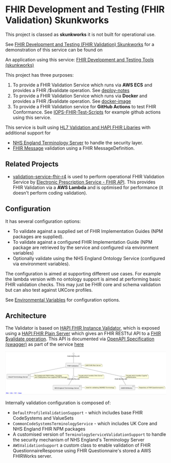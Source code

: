 # FHIR Development and Testing (FHIR Validation) Skunkworks

This project is classed as **skunkworks** it is not built for operational use.

See [FHIR Development and Testing (FHIR Validation) Skunkworks](http://lb-fhir-validator-924628614.eu-west-2.elb.amazonaws.com/swagger-ui/index.html) for a demonstration of this service can be found on 

An application using this service: [FHIR Development and Testing Tools (skunkworks)](https://nhsdigital.github.io/interoperability-standards-tools-skunkworks/)

This project has three purposes: 

1. To provide a FHIR Validation Service which runs via **AWS ECS** and provides a FHIR /$validate operation. See [deploy-notes](deploy-notes.md)
2. To provide a FHIR Validation Service which runs via **Docker** and provides a FHIR /$validate operation. See [docker-image](docker-image.md)
3. To provide a FHIR Validation service for **GitHub Actions** to test FHIR Conformance. See [IOPS-FHIR-Test-Scripts](https://github.com/NHSDigital/IOPS-FHIR-Test-Scripts) for example github actions using this service.

This service is built using [HL7 Validation and HAPI FHIR Libaries](https://hapifhir.io/hapi-fhir/docs/validation/introduction.html) with additional support for 

- [NHS England Terminology Server](https://digital.nhs.uk/services/terminology-server) to handle the security layer.
- [FHIR Message](https://hl7.org/fhir/R4/messaging.html) validation using a FHIR MessageDefinition.

## Related Projects

- [validation-service-fhir-r4](https://github.com/NHSDigital/validation-service-fhir-r4) is used to perform operational FHIR Validation Service by [Electronic Prescription Service - FHIR API](https://digital.nhs.uk/developer/api-catalogue/electronic-prescription-service-fhir). This provides FHIR Validation via a **AWS Lambda** and is optimised for performance (it doesn't perform coding validation).  

## Configuration

It has several configuration options: 

- To validate against a supplied set of FHIR Implementation Guides (NPM packages are supplied).
- To validate against a configured FHIR Implementation Guide (NPM package are retrieved by the service and configured via environment variables)
- Optionally validate using the NHS England Ontology Service (configured via environment variables).

The configuration is aimed at supporting different use cases. For example the lambda version with no ontology support is aimed at performing basic FHIR validation checks. This may just be FHIR core and schema validation but can also test against UKCore profiles.

See [Environmental Variables](environment-variables.md) for configuration options.

## Architecture

The Validator is based on [HAPI FHIR Instance Validator](https://hapifhir.io/hapi-fhir/docs/validation/instance_validator.html), which is exposed using a [HAPI FHIR Plain Server](https://hapifhir.io/hapi-fhir/docs/server_plain/server_types.html) which gives an FHIR RESTful API to a [FHIR $validate operation](https://www.hl7.org/fhir/resource-operation-validate.html). 
This API is documented via [OpenAPI Specification (swagger)](https://swagger.io/specification/) as part of the service [here](http://lb-fhir-validator-924628614.eu-west-2.elb.amazonaws.com/swagger-ui/index.html)  

![validator component diagram](./input/images/component-diagram.png)

Internally validation configuration is composed of: 

- `DefaultProfileValidationSupport` - which includes base FHIR CodeSystems and ValueSets
- `CommonCodeSystemsTerminologyService` - which includes UK Core and NHS England FHIR NPM packages
- A customised version of `TerminologyServiceValidationSupport` to handle the security mechanism of NHS England's Terminology Server
- `AWSValidationSupport` a custom class to enable validation of FHIR QuestionnaireResponse using FHIR Questionnaire's stored a AWS FHIRWorks server.
